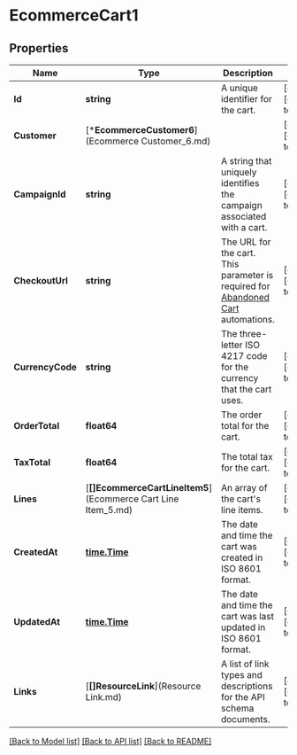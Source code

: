 # EcommerceCart1

## Properties
Name | Type | Description | Notes
------------ | ------------- | ------------- | -------------
**Id** | **string** | A unique identifier for the cart. | [optional] [default to null]
**Customer** | [***EcommerceCustomer6**](Ecommerce Customer_6.md) |  | [optional] [default to null]
**CampaignId** | **string** | A string that uniquely identifies the campaign associated with a cart. | [optional] [default to null]
**CheckoutUrl** | **string** | The URL for the cart. This parameter is required for [Abandoned Cart](https://mailchimp.com/help/create-an-abandoned-cart-email/) automations. | [optional] [default to null]
**CurrencyCode** | **string** | The three-letter ISO 4217 code for the currency that the cart uses. | [optional] [default to null]
**OrderTotal** | **float64** | The order total for the cart. | [optional] [default to null]
**TaxTotal** | **float64** | The total tax for the cart. | [optional] [default to null]
**Lines** | [**[]EcommerceCartLineItem5**](Ecommerce Cart Line Item_5.md) | An array of the cart&#x27;s line items. | [optional] [default to null]
**CreatedAt** | [**time.Time**](time.Time.md) | The date and time the cart was created in ISO 8601 format. | [optional] [default to null]
**UpdatedAt** | [**time.Time**](time.Time.md) | The date and time the cart was last updated in ISO 8601 format. | [optional] [default to null]
**Links** | [**[]ResourceLink**](Resource Link.md) | A list of link types and descriptions for the API schema documents. | [optional] [default to null]

[[Back to Model list]](../README.md#documentation-for-models) [[Back to API list]](../README.md#documentation-for-api-endpoints) [[Back to README]](../README.md)

